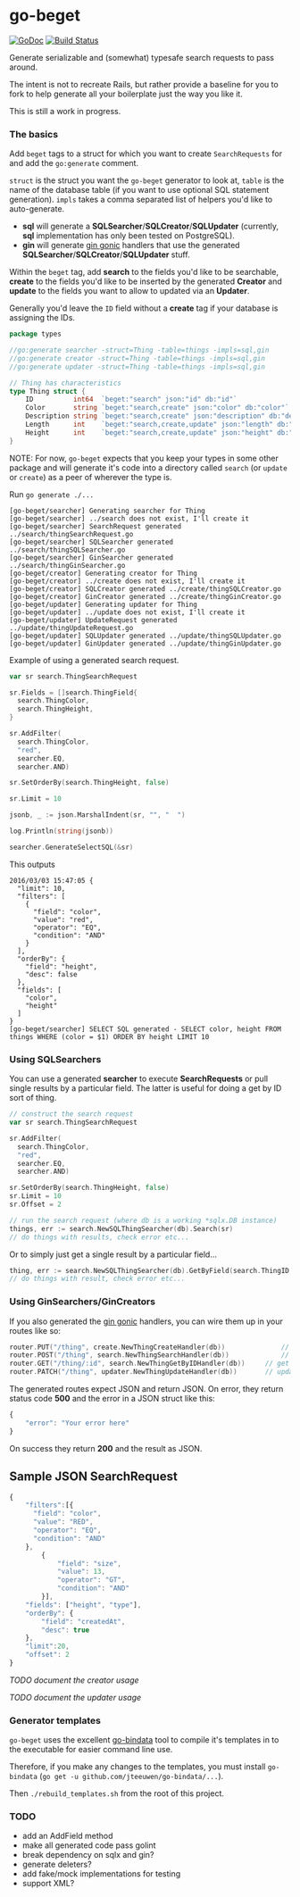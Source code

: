 # go-beget

[![GoDoc](https://godoc.org/github.com/brianstarke/go-beget?status.svg)](https://godoc.org/github.com/brianstarke/go-beget)
[![Build Status](https://travis-ci.org/brianstarke/go-beget.svg?branch=master)](https://travis-ci.org/brianstarke/go-beget)

Generate serializable and (somewhat) typesafe search requests to pass around.

The intent is not to recreate Rails, but rather provide a baseline for you to fork to help generate all your boilerplate just the way you like it.

This is still a work in progress.

### The basics

Add `beget` tags to a struct for which you want to create `SearchRequests` for and add the `go:generate` comment.

`struct` is the struct you want the `go-beget` generator to look at, `table` is the name of the database table (if you want to use optional SQL statement generation).  `impls` takes a comma separated list of helpers you'd like to auto-generate.  

- **sql** will generate a **SQLSearcher**/**SQLCreator**/**SQLUpdater** (currently, **sql** implementation has only been tested on PostgreSQL).
- **gin** will generate [gin gonic](https://github.com/gin-gonic) handlers that use the generated **SQLSearcher**/**SQLCreator**/**SQLUpdater** stuff.

Within the `beget` tag, add **search** to the fields you'd like to be searchable, **create** to the fields you'd like to be inserted by the generated **Creator** and **update** to the fields you want to allow to updated via an **Updater**.  

Generally you'd leave the `ID` field without a **create** tag if your database is assigning the IDs.

```go
package types

//go:generate searcher -struct=Thing -table=things -impls=sql,gin
//go:generate creator -struct=Thing -table=things -impls=sql,gin
//go:generate updater -struct=Thing -table=things -impls=sql,gin

// Thing has characteristics
type Thing struct {
	ID          int64  `beget:"search" json:"id" db:"id"`
	Color       string `beget:"search,create" json:"color" db:"color"`
	Description string `beget:"search,create" json:"description" db:"description"`
	Length      int    `beget:"search,create,update" json:"length" db:"length"`
	Height      int    `beget:"search,create,update" json:"height" db:"height"`
}
```

NOTE: For now, `go-beget` expects that you keep your types in some other package and will generate it's code into a directory called `search` (or `update` or `create`) as a peer of wherever the type is.

Run `go generate ./...`

```
[go-beget/searcher] Generating searcher for Thing
[go-beget/searcher] ../search does not exist, I'll create it
[go-beget/searcher] SearchRequest generated ../search/thingSearchRequest.go
[go-beget/searcher] SQLSearcher generated ../search/thingSQLSearcher.go
[go-beget/searcher] GinSearcher generated ../search/thingGinSearcher.go
[go-beget/creator] Generating creator for Thing
[go-beget/creator] ../create does not exist, I'll create it
[go-beget/creator] SQLCreator generated ../create/thingSQLCreator.go
[go-beget/creator] GinCreator generated ../create/thingGinCreator.go
[go-beget/updater] Generating updater for Thing
[go-beget/updater] ../update does not exist, I'll create it
[go-beget/updater] UpdateRequest generated ../update/thingUpdateRequest.go
[go-beget/updater] SQLUpdater generated ../update/thingSQLUpdater.go
[go-beget/updater] GinUpdater generated ../update/thingGinUpdater.go
```

Example of using a generated search request.

```go
var sr search.ThingSearchRequest

sr.Fields = []search.ThingField{
  search.ThingColor,
  search.ThingHeight,
}

sr.AddFilter(
  search.ThingColor,
  "red",
  searcher.EQ,
  searcher.AND)

sr.SetOrderBy(search.ThingHeight, false)

sr.Limit = 10

jsonb, _ := json.MarshalIndent(sr, "", "  ")

log.Println(string(jsonb))

searcher.GenerateSelectSQL(&sr)
```

This outputs

```
2016/03/03 15:47:05 {
  "limit": 10,
  "filters": [
    {
      "field": "color",
      "value": "red",
      "operator": "EQ",
      "condition": "AND"
    }
  ],
  "orderBy": {
    "field": "height",
    "desc": false
  },
  "fields": [
    "color",
    "height"
  ]
}
[go-beget/searcher] SELECT SQL generated - SELECT color, height FROM things WHERE (color = $1) ORDER BY height LIMIT 10
```

### Using SQLSearchers

You can use a generated **searcher** to execute **SearchRequests** or pull single results by a particular field.  The latter is useful for doing a get by ID sort of thing.

```go
// construct the search request
var sr search.ThingSearchRequest

sr.AddFilter(
  search.ThingColor,
  "red",
  searcher.EQ,
  searcher.AND)

sr.SetOrderBy(search.ThingHeight, false)
sr.Limit = 10
sr.Offset = 2

// run the search request (where db is a working *sqlx.DB instance)
things, err := search.NewSQLThingSearcher(db).Search(sr)
// do things with results, check error etc...
```

Or to simply just get a single result by a particular field...

```go
thing, err := search.NewSQLThingSearcher(db).GetByField(search.ThingID, 16)
// do things with result, check error etc...
```

### Using GinSearchers/GinCreators

If you also generated the [gin gonic](https://github.com/gin-gonic) handlers, you can wire them up in your routes like so:

```go
router.PUT("/thing", create.NewThingCreateHandler(db)) 				// create
router.POST("/thing", search.NewThingSearchHandler(db))  			// search
router.GET("/thing/:id", search.NewThingGetByIDHandler(db)) 	// get
router.PATCH("/thing", updater.NewThingUpdateHandler(db)) 		// update
```

The generated routes expect JSON and return JSON.  On error, they return status code **500** and the error in a JSON struct like this:

```javascript
{
	"error": "Your error here"
}
```

On success they return **200** and the result as JSON.

## Sample JSON SearchRequest

```javascript
{
    "filters":[{
      "field": "color",
      "value": "RED",
      "operator": "EQ",
      "condition": "AND"
    },
		{
			"field": "size",
			"value": 13,
			"operator": "GT",
			"condition": "AND"
		}],
    "fields": ["height", "type"],
    "orderBy": {
        "field": "createdAt",
        "desc": true
    },
    "limit":20,
    "offset": 2
}
```

*TODO document the creator usage*

*TODO document the updater usage*

### Generator templates

`go-beget` uses the excellent [go-bindata](https://github.com/jteeuwen/go-bindata) tool to compile it's templates in to the executable for easier command line use.  

Therefore, if you make any changes to the templates, you must install `go-bindata` (`go get -u github.com/jteeuwen/go-bindata/...`).

Then `./rebuild_templates.sh` from the root of this project.

### TODO

- add an AddField method
- make all generated code pass golint
- break dependency on sqlx and gin?
- generate deleters?
- add fake/mock implementations for testing
- support XML?
